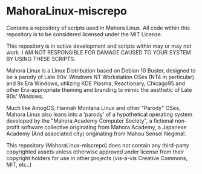 # MahoraLinux-miscrepo
Contains a repository of scripts used in Mahora Linux. All code within this repository is to be considered licensed under the MIT License.

This repository is in active development and scripts within may or may not work. I AM NOT RESPONSIBLE FOR DAMAGE CAUSED TO YOUR SYSTEM BY USING THESE SCRIPTS.

Mahora Linux is a Linux Distribution based on Debian 10 Buster, designed to be a parody of Late 90s' Windows NT Workstation OSes (NT4 in particular) and 9x Era Windows, utilizing KDE Plasma, Reactionary, Chicago95 and other Era-appropriate theming and branding to mimic the aesthetic of Late 90s' Windows.

Much like AmogOS, Hannah Montana Linux and other "Parody" OSes, Mahora Linux also leans into a 'parody' of a hypothetical operating system developed by the "Mahora Academy Computer Society", a fictional non-profit software collective originating from Mahora Academy, a Japanese Academy (And associated city) originating from Mahou Sensei Negima!.

This repository (MahoraLinux-miscrepo) does not contain any third-party copyrighted assets unless otherwise approved under license from their copyright holders for use in other projects (vis-a-vis Creative Commons, MIT, etc..)
